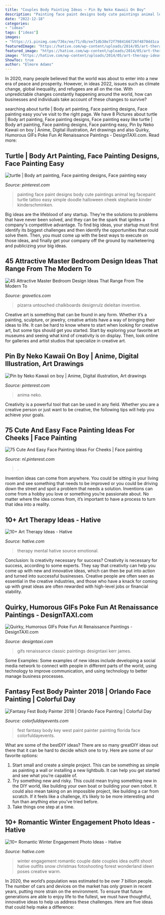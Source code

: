 ```yaml
---
title: "Couples Body Painting Ideas ~ Pin By Neko Kawaii On Boy"
description: "Painting face paint designs body cute paintings animal leg facepaint turtle tattoo easy simple doodle halloween cheek stephanie kinder kinderschminken"
date: "2022-12-18"
categories:
- "ideas"
tags: ["ideas"]
images:
- "https://i.pinimg.com/736x/ee/71/db/ee71db38e72f7984166726f4870dd1ca.jpg"
featuredImage: "https://hative.com/wp-content/uploads/2014/05/art-therapy-ideas/12-art-therapy-ideas.jpg"
featured_image: "https://hative.com/wp-content/uploads/2014/05/art-therapy-ideas/12-art-therapy-ideas.jpg"
image: "https://hative.com/wp-content/uploads/2014/05/art-therapy-ideas/12-art-therapy-ideas.jpg"
ShowToc: true
author: "Elmore Adams"
---
```



In 2020, many people believed that the world was about to enter into a new era of peace and prosperity. However, in ideas 2022, issues such as climate change, global inequality, and refugees are all on the rise. With unpredictable changes constantly happening around the world, how can businesses and individuals take account of these changes to survive?

	

		
searching about turtle | Body art painting, Face painting designs, Face painting easy you've visit to the right page. We have 8 Pictures about turtle | Body art painting, Face painting designs, Face painting easy like turtle | Body art painting, Face painting designs, Face painting easy, Pin by Neko Kawaii on boy | Anime, Digital illustration, Art drawings and also Quirky, Humorous GIFs Poke Fun At Renaissance Paintings - DesignTAXI.com. Read more:
		
    
## Turtle | Body Art Painting, Face Painting Designs, Face Painting Easy

<img loading=lazy src="https://i.pinimg.com/736x/ef/5e/1d/ef5e1db6085b4a8de7816591150d5259.jpg" onerror="this.onerror=null;this.src='https://tse1.mm.bing.net/th?id=OIP.0j3FDbgXH4FgAFv1WZkb1wHaJ4&amp;pid=15.1';" alt="turtle | Body art painting, Face painting designs, Face painting easy">

_Source: pinterest.com_

>painting face paint designs body cute paintings animal leg facepaint turtle tattoo easy simple doodle halloween cheek stephanie kinder kinderschminken. 

	

Big ideas are the lifeblood of any startup. They're the solutions to problems that have never been solved, and they can be the spark that ignites a company's competitive advantage. To find big ideas, your startup must first identify its biggest challenges and then identify the opportunities that could solve them. Then, you must come up with the best ways to execute on those ideas, and finally get your company off the ground by marketeering and publicizing your big ideas.

    
## 45 Attractive Master Bedroom Design Ideas That Range From The Modern To

<img loading=lazy src="https://www.gravetics.com/wp-content/uploads/2017/08/Mirrored-Chalkboard.jpg" onerror="this.onerror=null;this.src='https://tse1.mm.bing.net/th?id=OIP.en_VHd-0Z9fxZX7Rt9FG4AHaLH&amp;pid=15.1';" alt="45 Attractive Master Bedroom Design Ideas That Range From The Modern To">

_Source: gravetics.com_

>pizarra untouched chalkboards designrulz deleitan inventive. 

	

Creative art is something that can be found in any form. Whether it’s a painting, sculpture, or jewelry, creative artists have a way of bringing their ideas to life. It can be hard to know where to start when looking for creative art, but some tips should get you started. Start by exploring your favorite art museums and seeing what kind of creativity is on display. Then, look online for galleries and artist studios that specialize in creative art.

    
## Pin By Neko Kawaii On Boy | Anime, Digital Illustration, Art Drawings

<img loading=lazy src="https://i.pinimg.com/736x/4e/8b/38/4e8b3882dad1bf80dbbc4210d61d4da1.jpg" onerror="this.onerror=null;this.src='https://tse3.mm.bing.net/th?id=OIP.0s53oz9U4cdeu4WGTH5RzAHaMx&amp;pid=15.1';" alt="Pin by Neko Kawaii on boy | Anime, Digital illustration, Art drawings">

_Source: pinterest.com_

>anima neko. 

	

Creativity is a powerful tool that can be used in any field. Whether you are a creative person or just want to be creative, the following tips will help you achieve your goals.

    
## 75 Cute And Easy Face Painting Ideas For Cheeks | Face Painting

<img loading=lazy src="https://i.pinimg.com/736x/ee/71/db/ee71db38e72f7984166726f4870dd1ca.jpg" onerror="this.onerror=null;this.src='https://tse1.mm.bing.net/th?id=OIP.9lQkyRdvJkX8dEc0jiM_sgHaLH&amp;pid=15.1';" alt="75 Cute And Easy Face Painting Ideas For Cheeks | Face painting">

_Source: nl.pinterest.com_

>. 

	

Invention ideas can come from anywhere. You could be sitting in your living room and see something that needs to be improved or you could be driving down the street and spot a problem that needs a solution. Inventions can come from a hobby you love or something you’re passionate about. No matter where the idea comes from, it’s important to have a process to turn that idea into a reality.

    
## 10+ Art Therapy Ideas - Hative

<img loading=lazy src="https://hative.com/wp-content/uploads/2014/05/art-therapy-ideas/12-art-therapy-ideas.jpg" onerror="this.onerror=null;this.src='https://tse4.mm.bing.net/th?id=OIP.7hIxjGXegd7aaFnlzaj2qAAAAA&amp;pid=15.1';" alt="10+ Art Therapy Ideas - Hative">

_Source: hative.com_

>therapy mental hative source emotional. 

	

Conclusion: Is creativity necessary for success?
Creativity is necessary for success, according to some experts. They say that creativity can help you come up with new and innovative ideas, which can then be put into action and turned into successful businesses. Creative people are often seen as essential in the creative industries, and those who have a knack for coming up with great ideas are often rewarded with high-level jobs or financial stability.

    
## Quirky, Humorous GIFs Poke Fun At Renaissance Paintings - DesignTAXI.com

<img loading=lazy src="https://editorial.designtaxi.com/news-paintingif170913/12.gif" onerror="this.onerror=null;this.src='https://tse3.mm.bing.net/th?id=OIP.EkVdpsP79XvE7M-I4NWzEwHaMG&amp;pid=15.1';" alt="Quirky, Humorous GIFs Poke Fun At Renaissance Paintings - DesignTAXI.com">

_Source: designtaxi.com_

>gifs renaissance classic paintings designtaxi kerr james. 

	

Some Examples:
Some examples of new ideas include developing a social media network to connect with people in different parts of the world, using technology to improve communication, and using technology to better manage business processes.

    
## Fantasy Fest Body Painter 2018 | Orlando Face Painting | Colorful Day

<img loading=lazy src="https://colorfuldayevents.com/wp-content/florida-face-painter/fantasy-fest/fantasy-fest-body-paint-ideas-2016.jpg" onerror="this.onerror=null;this.src='https://tse2.mm.bing.net/th?id=OIP.c4IL8dJbiY_QJH3ZEKrnhgAAAA&amp;pid=15.1';" alt="Fantasy Fest Body Painter 2018 | Orlando Face Painting | Colorful Day">

_Source: colorfuldayevents.com_

>fest fantasy body key west paint painter painting florida face colorfuldayevents. 

	

What are some of the bestDIY ideas?
There are so many greatDIY ideas out there that it can be hard to decide which one to try. Here are some of our favorite options: 
1) Start small and create a simple project. This can be something as simple as painting a wall or installing a new lightbulb. It can help you get started and see what you’re capable of. 
2) Try something new and risky. This could mean trying something new in the DIY world, like building your own boat or building your own robot. It could also mean taking on an impossible project, like building a car from scratch. If it feels like a challenge, it’s likely to be more interesting and fun than anything else you’ve tried before. 
3) Take things one step at a time.

    
## 10+ Romantic Winter Engagement Photo Ideas - Hative

<img loading=lazy src="https://hative.com/wp-content/uploads/2014/11/winter-engagement-photo-ideas/4-winter-engagement-photo-ideas.jpg" onerror="this.onerror=null;this.src='https://tse2.mm.bing.net/th?id=OIP.PttkRVoaTZOdBu3shGPDtQHaLI&amp;pid=15.1';" alt="10+ Romantic Winter Engagement Photo Ideas - Hative">

_Source: hative.com_

>winter engagement romantic couple date couples idea outfit shoot hative outfits snow christmas fotoshooting forest wonderland ideen poses creative warm. 

	

In 2020, the world’s population was estimated to be over 7 billion people. The number of cars and devices on the market has only grown in recent years, putting more strain on the environment. To ensure that future generations are able to enjoy life to the fullest, we must have thoughtful, innovative ideas to help us address these challenges. Here are five ideas that could help make a difference: 

